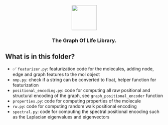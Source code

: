 <div align="center">
    <img src="../../docs/images/logo-title.png" height="80px">
    <h3>The Graph Of LIfe Library.</h3>
</div>


## What is in this folder? 

- ✅ `featurizer.py`: featurization code for the molecules, adding node, edge and graph features to the mol object
- `nmp.py`: check if a string can be converted to float, helper function for featurization
- `positional_encoding.py`: code for computing all raw positional and structural encoding of the graph, see `graph_positional_encoder` function
- `properties.py`: code for computing properties of the molecule
- `rw.py`: code for computing random walk positional encoding
- `spectral.py`: code for computing the spectral positional encoding such as the Laplacian eigenvalues and eigenvectors